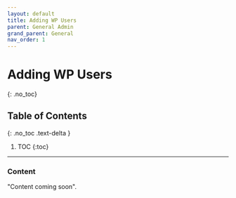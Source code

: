 ```yaml
---
layout: default
title: Adding WP Users
parent: General Admin
grand_parent: General
nav_order: 1
---
```


# Adding WP Users
{: .no_toc}

## Table of Contents
{: .no_toc .text-delta }

1. TOC
{:toc}
---

### Content
"Content coming soon".